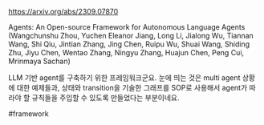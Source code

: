https://arxiv.org/abs/2309.07870

Agents: An Open-source Framework for Autonomous Language Agents (Wangchunshu Zhou, Yuchen Eleanor Jiang, Long Li, Jialong Wu, Tiannan Wang, Shi Qiu, Jintian Zhang, Jing Chen, Ruipu Wu, Shuai Wang, Shiding Zhu, Jiyu Chen, Wentao Zhang, Ningyu Zhang, Huajun Chen, Peng Cui, Mrinmaya Sachan)

LLM 기반 agent를 구축하기 위한 프레임워크군요. 눈에 띄는 것은 multi agent 상황에 대한 예제들과, 상태와 transition을 기술한 그래프를 SOP로 사용해서 agent가 따라야 할 규칙들을 주입할 수 있도록 만들었다는 부분이네요.

#framework 